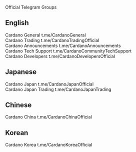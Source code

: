 Official Telegram Groups

## English
Cardano General t.me/CardanoGeneral <br>
Cardano Trading t.me/CardanoTradingOfficial <br>
Cardano Announcements t.me/CardanoAnnouncements <br>
Cardano Tech Support t.me/CardanoCommunityTechSupport <br>
Cardano Developers t.me/CardanoDevelopersOfficial <br>

## Japanese
Cardano Japan t.me/CardanoJapanOfficial <br>
Cardano Japan Trading t.me/CardanoJapanTrading <br>

## Chinese
Cardano China t.me/CardanoChinaOfficial <br>

## Korean
Cardano Korea t.me/CardanoKoreaOfficial <br>

